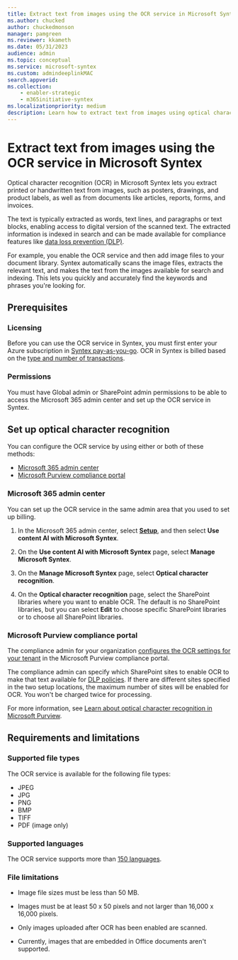 ```yaml
---
title: Extract text from images using the OCR service in Microsoft Syntex
ms.author: chucked
author: chuckedmonson
manager: pamgreen
ms.reviewer: kkameth
ms.date: 05/31/2023
audience: admin
ms.topic: conceptual
ms.service: microsoft-syntex
ms.custom: admindeeplinkMAC
search.appverid: 
ms.collection: 
    - enabler-strategic
    - m365initiative-syntex
ms.localizationpriority: medium
description: Learn how to extract text from images using optical character recognition in Microsoft Syntex.
---
```


# Extract text from images using the OCR service in Microsoft Syntex

Optical character recognition (OCR) in Microsoft Syntex lets you extract printed or handwritten text from images, such as posters, drawings, and product labels, as well as from documents like articles, reports, forms, and invoices.

The text is typically extracted as words, text lines, and paragraphs or text blocks, enabling access to digital version of the scanned text. The extracted information is indexed in search and can be made available for compliance features like [data loss prevention (DLP)](../compliance/dlp-learn-about-dlp.md).

For example, you enable the OCR service and then add image files to your document library. Syntex automatically scans the image files, extracts the relevant text, and makes the text from the images available for search and indexing. This lets you quickly and accurately find the keywords and phrases you're looking for.

## Prerequisites

### Licensing

Before you can use the OCR service in Syntex, you must first enter your Azure subscription in [Syntex pay-as-you-go](syntex-azure-billing.md). OCR in Syntex is billed based on the [type and number of transactions](syntex-pay-as-you-go-services.md). 

### Permissions

You must have Global admin or SharePoint admin permissions to be able to access the Microsoft 365 admin center and set up the OCR service in Syntex. 

## Set up optical character recognition

You can configure the OCR service by using either or both of these methods:

- [Microsoft 365 admin center](#microsoft-365-admin-center)
- [Microsoft Purview compliance portal](#microsoft-purview-compliance-portal)

### Microsoft 365 admin center

You can set up the OCR service in the same admin area that you used to set up billing.

1. In the Microsoft 365 admin center, select <a href="https://go.microsoft.com/fwlink/p/?linkid=2171997" target="_blank">**Setup**</a>, and then select **Use content AI with Microsoft Syntex**.

2. On the **Use content AI with Microsoft Syntex** page, select **Manage Microsoft Syntex**. 

3. On the **Manage Microsoft Syntex** page, select **Optical character recognition**.

4. On the **Optical character recognition** page, select the SharePoint libraries where you want to enable OCR. The default is no SharePoint libraries, but you can select **Edit** to choose specific SharePoint libraries or to choose all SharePoint libraries.

### Microsoft Purview compliance portal

The compliance admin for your organization [configures the OCR settings for your tenant](../compliance/ocr-learn-about.md?#phase-3-configure-your-ocr-settings) in the Microsoft Purview compliance portal.

The compliance admin can specify which SharePoint sites to enable OCR to make that text available for [DLP policies](../compliance/dlp-learn-about-dlp.md). If there are different sites specified in the two setup locations, the maximum number of sites will be enabled for OCR. You won't be charged twice for processing.

For more information, see [Learn about optical character recognition in Microsoft Purview](../compliance/ocr-learn-about.md).

## Requirements and limitations

### Supported file types

The OCR service is available for the following file types:

- JPEG
- JPG
- PNG
- BMP
- TIFF
- PDF (image only)

### Supported languages

The OCR service supports more than [150 languages](/azure/cognitive-services/language-support).

### File limitations

- Image file sizes must be less than 50 MB.

- Images must be at least 50 x 50 pixels and not larger than 16,000 x 16,000 pixels.

- Only images uploaded after OCR has been enabled are scanned.

- Currently, images that are embedded in Office documents aren't supported.

